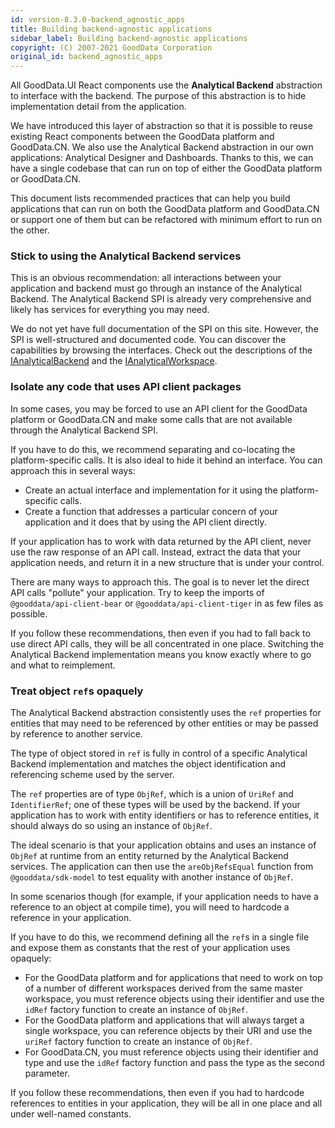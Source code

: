 ```yaml
---
id: version-8.3.0-backend_agnostic_apps
title: Building backend-agnostic applications
sidebar_label: Building backend-agnostic applications
copyright: (C) 2007-2021 GoodData Corporation
original_id: backend_agnostic_apps
---
```


All GoodData.UI React components use the **Analytical Backend** abstraction to interface with the backend. The purpose of this
abstraction is to hide implementation detail from the application.

We have introduced this layer of abstraction so that it is possible to reuse existing React components between the GoodData platform and GoodData.CN. We also use the Analytical Backend abstraction in our own applications: Analytical Designer and Dashboards. Thanks to this, we can have a single codebase that can run on top of either the GoodData platform or GoodData.CN.

This document lists recommended practices that can help you build applications that can run on both the GoodData platform
and GoodData.CN or support one of them but can be refactored with minimum effort to run on the other.

### Stick to using the Analytical Backend services

This is an obvious recommendation: all interactions between your application and backend must go through an instance
of the Analytical Backend. The Analytical Backend SPI is already very comprehensive and likely has services for everything
you may need. 

We do not yet have full documentation of the SPI on this site. However, the SPI is well-structured and documented
code. You can discover the capabilities by browsing the interfaces. Check out the descriptions of the [IAnalyticalBackend](https://github.com/gooddata/gooddata-ui-sdk/blob/master/libs/sdk-backend-spi/src/backend/index.ts) and the [IAnalyticalWorkspace](https://github.com/gooddata/gooddata-ui-sdk/blob/master/libs/sdk-backend-spi/src/workspace/index.ts).

### Isolate any code that uses API client packages

In some cases, you may be forced to use an API client for the GoodData platform or GoodData.CN and make some
calls that are not available through the Analytical Backend SPI.

If you have to do this, we recommend separating and co-locating the platform-specific calls. It is also ideal to hide it behind an interface. You can approach this in several ways:

-  Create an actual interface and implementation for it using the platform-specific calls.
-  Create a function that addresses a particular concern of your application and it does that by using the API client directly.
   
If your application has to work with data returned by the API client, never use the raw response of an API call.
Instead, extract the data that your application needs, and return it in a new structure that is under your control.

There are many ways to approach this. The goal is to never let the direct API calls "pollute" your application. Try to keep the 
imports of `@gooddata/api-client-bear` or `@gooddata/api-client-tiger` in as few files as possible.

If you follow these recommendations, then even if you had to fall back to use direct API calls, they will be all 
concentrated in one place. Switching the Analytical Backend implementation means you know exactly where to go and
what to reimplement.

### Treat object `ref`s opaquely

The Analytical Backend abstraction consistently uses the `ref` properties for entities that may need to be referenced by 
other entities or may be passed by reference to another service.

The type of object stored in `ref` is fully in control of a specific Analytical Backend implementation and matches
the object identification and referencing scheme used by the server. 

The `ref` properties are of type `ObjRef`, which is a union of `UriRef` and `IdentifierRef`; one of these types will be used
by the backend. If your application has to work with entity identifiers or has to reference entities, it should always do 
so using an instance of `ObjRef`. 

The ideal scenario is that your application obtains and uses an instance of `ObjRef` at runtime from an entity returned by
the Analytical Backend services. The application can then use the `areObjRefsEqual` function from `@gooddata/sdk-model` to test
equality with another instance of `ObjRef`.

In some scenarios though (for example, if your application needs to have a reference to an object at compile time), you will need to hardcode a reference in your application.

If you have to do this, we recommend defining all the `ref`s in a single file and expose them as constants that
the rest of your application uses opaquely:

-  For the GoodData platform and for applications that need to work on top of a number of different workspaces derived from the same master workspace, you must reference objects using their identifier and use the `idRef` factory function to create an instance of `ObjRef`.
-  For the GoodData platform and applications that will always target a single workspace, you can reference objects by their URI and use the `uriRef` factory function to create an instance of `ObjRef`.
-  For GoodData.CN, you must reference objects using their identifier and type and use the `idRef` factory function and pass the type as the second parameter.
   
If you follow these recommendations, then even if you had to hardcode references to entities in your application, they
will be all in one place and all under well-named constants.
